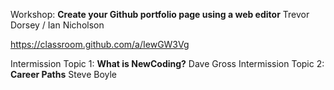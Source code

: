 Workshop: **Create your Github portfolio page using a web editor** Trevor Dorsey / Ian Nicholson

https://classroom.github.com/a/IewGW3Vg

Intermission Topic 1: **What is NewCoding?** Dave Gross
Intermission Topic 2: **Career Paths** Steve Boyle
